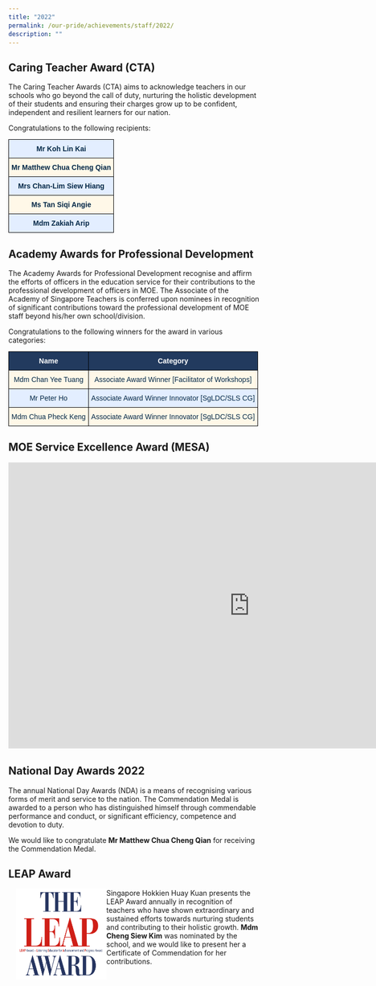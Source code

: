 ```yaml
---
title: "2022"
permalink: /our-pride/achievements/staff/2022/
description: ""
---
```

Caring Teacher Award (CTA)
--------------------------

The Caring Teacher Awards (CTA) aims to acknowledge teachers in our schools who go beyond the call of duty, nurturing the holistic development of their students and ensuring their charges grow up to be confident, independent and resilient learners for our nation.  
  
Congratulations to the following recipients:

<style type="text/css">
.tg  {border-collapse:collapse;border-spacing:0;}
.tg td{border-color:black;border-style:solid;border-width:1px;font-family:Arial, sans-serif;font-size:14px;
  overflow:hidden;padding:10px 5px;word-break:normal;}
.tg th{border-color:black;border-style:solid;border-width:1px;font-family:Arial, sans-serif;font-size:14px;
  font-weight:normal;overflow:hidden;padding:10px 5px;word-break:normal;}
.tg .tg-x28a{background-color:#E3EEFF;color:#042847;font-weight:bold;text-align:center;vertical-align:top}
.tg .tg-6c75{background-color:#FFF8E8;color:#042847;font-weight:bold;text-align:center;vertical-align:top}
</style>
<table class="tg">
<thead>
  <tr>
    <th class="tg-x28a">Mr Koh Lin Kai</th>
  </tr>
</thead>
<tbody>
  <tr>
    <td class="tg-6c75">Mr Matthew Chua Cheng Qian</td>
  </tr>
  <tr>
    <td class="tg-x28a">Mrs Chan-Lim Siew Hiang</td>
  </tr>
  <tr>
    <td class="tg-6c75">Ms Tan Siqi Angie</td>
  </tr>
  <tr>
    <td class="tg-x28a">Mdm Zakiah Arip</td>
  </tr>
</tbody>
</table>

Academy Awards for Professional Development
-------------------------------------------

The Academy Awards for Professional Development recognise and affirm the efforts of officers in the education service for their contributions to the professional development of officers in MOE. The Associate of the Academy of Singapore Teachers is conferred upon nominees in recognition of significant contributions toward the professional development of MOE staff beyond his/her own school/division.  
  
Congratulations to the following winners for the award in various categories:

<style type="text/css">
.tg  {border-collapse:collapse;border-spacing:0;}
.tg td{border-color:black;border-style:solid;border-width:1px;font-family:Arial, sans-serif;font-size:14px;
  overflow:hidden;padding:10px 5px;word-break:normal;}
.tg th{border-color:black;border-style:solid;border-width:1px;font-family:Arial, sans-serif;font-size:14px;
  font-weight:normal;overflow:hidden;padding:10px 5px;word-break:normal;}
.tg .tg-j1qd{background-color:#223A5E;color:#FFF;font-weight:bold;text-align:center;vertical-align:middle}
.tg .tg-mqfk{background-color:#FFF8E8;color:#042847;text-align:center;vertical-align:middle}
.tg .tg-qdaf{background-color:#E3EEFF;color:#042847;text-align:center;vertical-align:middle}
</style>
<table class="tg">
<thead>
  <tr>
    <th class="tg-j1qd"><span style="font-weight:bold;color:#FFF;background-color:#223A5E">Name</span></th>
    <th class="tg-j1qd"><span style="font-weight:bold;color:#FFF;background-color:#223A5E">Category</span></th>
  </tr>
</thead>
<tbody>
  <tr>
    <td class="tg-mqfk"><span style="color:#042847;background-color:#FFF8E8">Mdm Chan Yee Tuang</span></td>
    <td class="tg-mqfk"><span style="color:#042847;background-color:#FFF8E8">Associate Award Winner [Facilitator of Workshops]</span></td>
  </tr>
  <tr>
    <td class="tg-qdaf"><span style="color:#042847;background-color:#E3EEFF">Mr Peter Ho</span></td>
    <td class="tg-qdaf"><span style="color:#042847;background-color:#E3EEFF">Associate Award Winner Innovator [SgLDC/SLS CG]</span></td>
  </tr>
  <tr>
    <td class="tg-mqfk"><span style="color:#042847;background-color:#FFF8E8">Mdm Chua Pheck Keng</span></td>
    <td class="tg-mqfk"><span style="color:#042847;background-color:#FFF8E8">Associate Award Winner Innovator [SgLDC/SLS CG]</span></td>
  </tr>
</tbody>
</table>

MOE Service Excellence Award (MESA)
-----------------------------------

<iframe allowfullscreen="true" height="569" width="960" frameborder="0" src="https://docs.google.com/presentation/d/e/2PACX-1vQj5mRAZH7OqDCLuQIZ9qUewvMVAeYlx2k2MQeZ6-nyi050i8mnkQW1AT3Y_p6hBYHoBG29arm4mgji/embed?start=false&amp;loop=false&amp;delayms=3000"></iframe>

National Day Awards 2022
------------------------

The annual National Day Awards (NDA) is a means of recognising various forms of merit and service to the nation. The Commendation Medal is awarded&nbsp;to a person who has distinguished himself through commendable performance and conduct, or significant efficiency, competence and devotion to duty.  
  
We would like to congratulate&nbsp;**Mr Matthew Chua Cheng Qian**&nbsp;for receiving the Commendation Medal.

LEAP Award
----------

<img src="/images/LEAP.png" style="width:180px;height:180px;margin-left:15px;" align = "left">

Singapore Hokkien Huay Kuan presents the LEAP Award annually in recognition of teachers who have shown extraordinary and sustained efforts towards nurturing students and contributing to their holistic growth. **Mdm Cheng Siew Kim** was nominated by the school, and we would like to present her a Certificate of Commendation for her contributions.